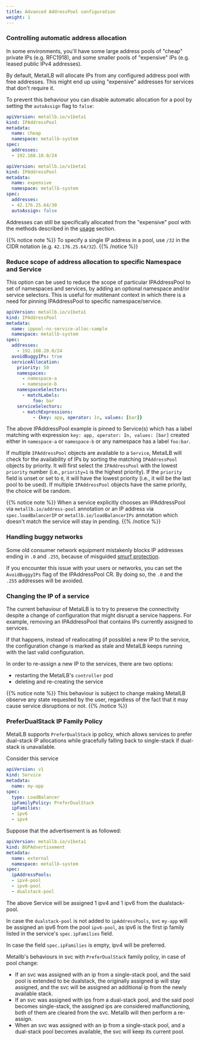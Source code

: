```yaml
---
title: Advanced AddressPool configuration
weight: 1
---
```


### Controlling automatic address allocation

In some environments, you'll have some large address pools of "cheap"
private IPs (e.g. RFC1918), and some smaller pools of "expensive" IPs
(e.g. leased public IPv4 addresses).

By default, MetalLB will allocate IPs from any configured address pool
with free addresses. This might end up using "expensive" addresses for
services that don't require it.

To prevent this behaviour you can disable automatic allocation for a pool
by setting the `autoAssign` flag to `false`:

```yaml
apiVersion: metallb.io/v1beta1
kind: IPAddressPool
metadata:
  name: cheap
  namespace: metallb-system
spec:
  addresses:
  - 192.168.10.0/24
```

```yaml
apiVersion: metallb.io/v1beta1
kind: IPAddressPool
metadata:
  name: expensive
  namespace: metallb-system
spec:
  addresses:
  - 42.176.25.64/30
  autoAssign: false
```

Addresses can still be specifically allocated from the "expensive"
pool with the methods described in
the [usage](/usage/#requesting-specific-ips) section.

{{% notice note %}}
To specify a single IP address in a pool, use `/32` in the CIDR notation
(e.g. `42.176.25.64/32`).
{{% /notice %}}

### Reduce scope of address allocation to specific Namespace and Service

This option can be used to reduce the scope of particular IPAddressPool
to set of namespaces and services, by adding an optional namespace
and/or service selectors.
This is useful for mutitenant context in which there is a need for pinning
IPAddressPool to specific namespace/service.

```yaml
apiVersion: metallb.io/v1beta1
kind: IPAddressPool
metadata:
  name: ippool-ns-service-alloc-sample
  namespace: metallb-system
spec:
  addresses:
    - 192.168.20.0/24
  avoidBuggyIPs: true
  serviceAllocation:
    priority: 50
    namespaces:
      - namespace-a
      - namespace-b
    namespaceSelectors:
      - matchLabels:
          foo: bar
    serviceSelectors:
      - matchExpressions:
          - {key: app, operator: In, values: [bar]}
```

The above IPAddressPool example is pinned to Service(s) which has a label
matching with expression `key: app, operator: In, values: [bar]` created
either in `namespace-a` or `namespace-b` or any namespace has a label
`foo:bar`.

If multiple `IPAddressPool` objects are available to a `Service`, MetalLB will
check for the availability of IPs by sorting the matching `IPAddressPool`
objects by priority.
It will first select the `IPAddressPool` with the lowest `priority` number
(i.e., `priority=1` is the highest priority).
If the `priority` field is unset or set to `0`, it will have the lowest
priority (i.e., it will be the last pool to be used).
If multiple `IPAddressPool` objects have the same priority, the choice will be
random.

{{% notice note %}}
When a service explicitly chooses an IPAddressPool via `metallb.io/address-pool`
annotation or an IP address via `spec.loadBalancerIP` or `metallb.io/loadBalancerIPs`
annotation which doesn't match the service will stay in pending.
{{% /notice %}}

### Handling buggy networks

Some old consumer network equipment mistakenly blocks IP addresses
ending in `.0` and `.255`, because of
misguided
[smurf protection](https://en.wikipedia.org/wiki/Smurf_attack).

If you encounter this issue with your users or networks, you can
set the `AvoidBuggyIPs` flag of the IPAddressPool CR.
By doing so, the `.0` and the `.255` addresses will be avoided.

### Changing the IP of a service

The current behaviour of MetalLB is to try to preserve the connectivity despite a change of
configuration that might disrupt a service happens. For example, removing an IPAddressPool that
contains IPs currently assigned to services.

If that happens, instead of reallocating (if possible) a new IP to the service, the configuration change
is marked as stale and MetalLB keeps running with the last valid configuration.

In order to re-assign a new IP to the services, there are two options:

- restarting the MetalLB's `controller` pod
- deleting and re-creating the service

{{% notice note %}}
This behaviour is subject to change making MetalLB observe any state requested by the user, regardless
of the fact that it may cause service disruptions or not.
{{% /notice %}}

### PreferDualStack IP Family Policy

MetalLB supports `PreferDualStack` ip policy, which allows services to prefer
dual-stack IP allocations while gracefully falling back to single-stack if
dual-stack is unavailable.

Consider this service

```yaml
apiVersion: v1
kind: Service
metadata:
  name: my-app
spec:
  type: LoadBalancer
  ipFamilyPolicy: PreferDualStack
  ipFamilies:
  - ipv6
  - ipv4
```

Suppose that the advertisement is as followed:

```yaml
apiVersion: metallb.io/v1beta1
kind: BGPAdvertisement
metadata:
  name: external
  namespace: metallb-system
spec:
  ipAddressPools:
  - ipv4-pool
  - ipv6-pool
  - dualstack-pool
```

The above Service will be assigned 1 ipv4 and 1 ipv6 from the dualstack-pool.

In case the `dualstack-pool` is not added to `ipAddressPools`, svc `my-app` will
be assigned an ipv6 from the pool `ipv6-pool`, as ipv6 is the first ip family
listed in the service's `spec.ipFamilies` field.

In case the field `spec.ipFamilies` is empty, ipv4 will be preferred.

Metallb's behaviours in svc with `PreferDualStack` family policy, in case of pool
change:

- If an svc was assigned with an ip from a single-stack pool, and the said pool is
extended to be dualstack, the originally assigned ip will stay assigned, and
the svc will be assigned an additional ip from the newly available stack.
- If an svc was assigned with ips from a dual-stack pool, and the said pool
becomes single-stack, the assigned ips are considered malfunctioning, both of
them are cleared from the svc. Metallb will then perform a re-assign.
- When an svc was assigned with an ip from a single-stack pool, and a dual-stack
pool becomes available, the svc will keep its current pool.
